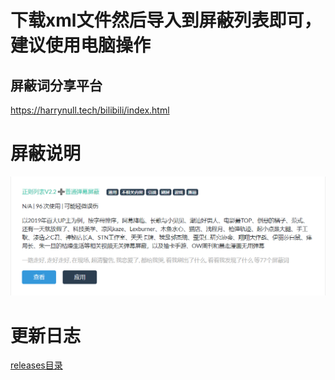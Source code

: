 # 下载xml文件然后导入到屏蔽列表即可，建议使用电脑操作
## 屏蔽词分享平台
https://harrynull.tech/bilibili/index.html
# 屏蔽说明

![](说明.png)



# 更新日志

[releases目录](https://github.com/UserNameInExistence/Bilibili_Block_List/releases)
